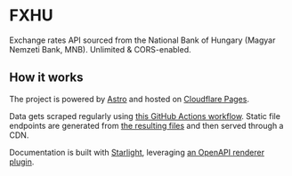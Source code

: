 # FXHU

Exchange rates API sourced from the National Bank of Hungary (Magyar Nemzeti Bank, MNB). Unlimited & CORS-enabled.

## How it works

The project is powered by [Astro](https://astro.build/) and hosted on [Cloudflare Pages](https://pages.cloudflare.com/).

Data gets scraped regularly using [this GitHub Actions workflow](./.github/workflows/scraper.yaml). Static file endpoints are generated from [the resulting files](./src/data/tickers/) and then served through a CDN.

Documentation is built with [Starlight](https://starlight.astro.build/), leveraging [an OpenAPI renderer plugin](https://github.com/HiDeoo/starlight-openapi).
